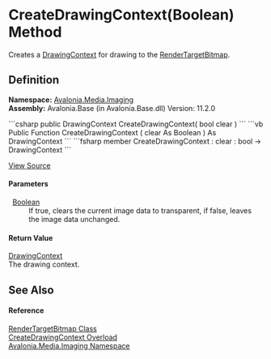 # CreateDrawingContext(Boolean) Method


Creates a <a href="T_Avalonia_Media_DrawingContext">DrawingContext</a> for drawing to the <a href="T_Avalonia_Media_Imaging_RenderTargetBitmap">RenderTargetBitmap</a>.



## Definition
**Namespace:** <a href="N_Avalonia_Media_Imaging">Avalonia.Media.Imaging</a>  
**Assembly:** Avalonia.Base (in Avalonia.Base.dll) Version: 11.2.0

<Tabs groupId="api-code-preview">
<TabItem value="csharp" label="C#">
```csharp
public DrawingContext CreateDrawingContext(
	bool clear
)
```
</TabItem>
<TabItem value="vb" label="VB">
```vb
Public Function CreateDrawingContext ( 
	clear As Boolean
) As DrawingContext
```
</TabItem>
<TabItem value="fsharp" label="F#">
```fsharp
member CreateDrawingContext : 
        clear : bool -> DrawingContext 
```
</TabItem>
</Tabs>



<a href="https://github.com/AvaloniaUI/Avalonia/tree/master/src/Avalonia.Base/Media/Imaging/RenderTargetBitmap.cs#L80" title="View the source code">View Source</a>



#### Parameters
<dl><dt>  <a href="https://learn.microsoft.com/dotnet/api/system.boolean" target="_blank" rel="noopener noreferrer">Boolean</a></dt><dd>If true, clears the current image data to transparent, if false, leaves the image data unchanged.</dd></dl>

#### Return Value
<a href="T_Avalonia_Media_DrawingContext">DrawingContext</a>  
The drawing context.

## See Also


#### Reference
<a href="T_Avalonia_Media_Imaging_RenderTargetBitmap">RenderTargetBitmap Class</a>  
<a href="Overload_Avalonia_Media_Imaging_RenderTargetBitmap_CreateDrawingContext">CreateDrawingContext Overload</a>  
<a href="N_Avalonia_Media_Imaging">Avalonia.Media.Imaging Namespace</a>  

